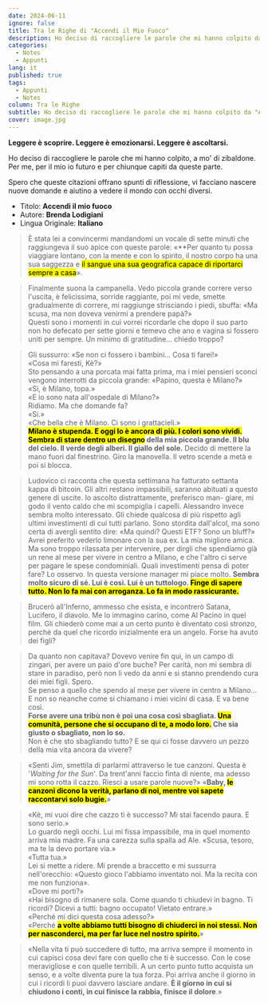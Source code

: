 ```yaml
---
date: 2024-06-11
ignore: false
title: Tra le Righe di "Accendi il Mio Fuoco"
description: Ho deciso di raccogliere le parole che mi hanno colpito da "Accendi il mio fuoco" di Brenda Lodigiani, un romanzo che esplora le sfumature dell'amore, della famiglia e della crescita personale.  Le parole di Lodigiani mi hanno fatto ridere, riflettere e commuovere, e spero che possano fare lo stesso con voi.
categories:
  - Notes
  - Appunti
lang: it
published: true
tags:
  - Appunti
  - Notes
column: Tra le Righe
subtitle: Ho deciso di raccogliere le parole che mi hanno colpito da "Accendi il mio fuoco" di Brenda Lodigiani, un romanzo che esplora le sfumature dell'amore, della famiglia e della crescita personale.  Le parole di Lodigiani mi hanno fatto ridere, riflettere e commuovere, e spero che possano fare lo stesso con voi.
cover: image.jpg
---
```

**Leggere è scoprire. Leggere è emozionarsi. Leggere è ascoltarsi.**

Ho deciso di raccogliere le parole che mi hanno colpito, a mo' di zibaldone. Per me, per il mio io futuro e per chiunque capiti da queste parte.

Spero che queste citazioni offrano spunti di riflessione, vi facciano nascere nuove domande e aiutino a vedere il mondo con occhi diversi.

- Titolo: **Accendi il mio fuoco**
- Autore: **Brenda Lodigiani**
- Lingua Originale: **Italiano**


> È stata lei a convincermi mandandomi un vocale di sette minuti che raggiungeva il suo apice con queste parole: «**Per quanto tu possa viaggiare lontano, con la mente e con lo spirito, il nostro corpo ha una sua saggezza e <mark>il sangue una sua geografica capace di riportarci sempre a casa</mark>».


> Finalmente suona la campanella. Vedo piccola grande correre verso l'uscita, è felicissima, sorride raggiante, poi mi vede, smette gradualmente di correre, mi raggiunge strisciando i piedi, sbuffa: «Ma scusa, ma non doveva venirmi a prendere papà?»  
> Questi sono i momenti in cui vorrei ricordarle che dopo il suo parto non ho defecato per sette giorni e temevo che ano e vagina si fossero uniti per sempre. Un minimo di gratitudine... chiedo troppo?


> Gli sussurro: «Se non ci fossero i bambini... Cosa ti farei!»  
> «Cosa mi faresti, Kè?»  
> Sto pensando a una porcata mai fatta prima, ma i miei pensieri sconci vengono interrotti da piccola grande: «Papino, questa è Milano?»  
> «Sì, è Milano, topa.»  
> «E io sono nata all'ospedale di Milano?»  
> Ridiamo. Ma che domande fa?  
> «Si.»  
> «Che bella che è Milano. Ci sono i grattacieli.»  
> **<mark>Milano è stupenda. E oggi lo è ancora di più. I colori sono vividi. Sembra di stare dentro un disegno</mark> della mia piccola grande. Il blu del cielo. Il verde degli alberi. Il giallo del sole.** Decido di mettere la mano fuori dal finestrino. Giro la manovella. Il vetro scende a metà e poi si blocca.


> Ludovico ci racconta che questa settimana ha fatturato settanta kappa di bitcoin. Gli altri restano impassibili, saranno abituati a questo genere di uscite. Io ascolto distrattamente, preferisco man- giare, mi godo il vento caldo che mi scompiglia i capelli. Alessandro invece sembra molto interessato. Gli chiede qualcosa di più rispetto agli ultimi investimenti di cui tutti parlano. Sono stordita dall'alcol, ma sono certa di avergli sentito dire: «Ma quindi? Questi ETF? Sono un bluff?»  
> Avrei preferito vederlo limonare con la sua ex. La mia migliore amica. Ma sono troppo rilassata per intervenire, per dirgli che spendiamo già un rene al mese per vivere in centro a Milano, e che l'altro ci serve per pagare le spese condominiali. Quali investimenti pensa di poter fare? Lo osservo. In questa versione manager mi piace molto. **Sembra molto sicuro di sé. Lui è così. Lui è un tuttologo. <mark>Finge di sapere tutto. Non lo fa mai con arroganza. Lo fa in modo rassicurante.</mark>** 


> Brucerò all'Inferno, ammesso che esista, e incontrerò Satana, Lucifero, il diavolo. Me lo immagino carino, come Al Pacino in quel film. Gli chiederò come mai a un certo punto è diventato così stronzo, perché da quel che ricordo inizialmente era un angelo. Forse ha avuto dei figli?


> Da quanto non capitava? Dovevo venire fin qui, in un campo di zingari, per avere un paio d'ore buche? Per carità, non mi sembra di stare in paradiso, però non li vedo da anni e si stanno prendendo cura dei miei figli. Spero.  
> Se penso a quello che spendo al mese per vivere in centro a Milano... E non so neanche come si chiamano i miei vicini di casa. E va bene così.  
> **Forse avere una tribù non è poi una cosa così sbagliata. <mark>Una comunità, persone che si occupano di te, a modo loro.</mark> Che sia giusto o sbagliato, non lo so.**  
> Non è che sto sbagliando tutto? E se qui ci fosse davvero un pezzo della mia vita ancora da vivere?


> «Senti Jim, smettila di parlarmi attraverso le tue canzoni. Questa è '*Waiting for the Sun*'. Da trent'anni faccio finta di niente, ma adesso mi sono rotta il cazzo. Riesci a usare parole nuove?» «**Baby, <mark>le canzoni dicono la verità, parlano di noi, mentre voi sapete raccontarvi solo bugie.</mark>**»


> «Kè, mi vuoi dire che cazzo ti è successo? Mi stai facendo paura. E sono serio.»  
> Lo guardo negli occhi. Lui mi fissa impassibile, ma in quel momento arriva mia madre. Fa una carezza sulla spalla ad Ale. «Scusa, tesoro, ma te la devo portare via.»  
> «Tutta tua.»  
> Lei si mette a ridere. Mi prende a braccetto e mi sussurra nell'orecchio: «Questo gioco l'abbiamo inventato noi. Ma la recita con me non funziona».  
> «Dove mi porti?»  
> «Hai bisogno di rimanere sola. Come quando ti chiudevi in bagno. Ti ricordi? Dicevi a tutti: bagno occupato! Vietato entrare.»  
> «Perché mi dici questa cosa adesso?»  
> «Perché  **<mark>a volte abbiamo tutti bisogno di chiuderci in noi stessi. Non per nasconderci, ma per far luce nel nostro spirito.</mark>**»


> «Nella vita ti può succedere di tutto, ma arriva sempre il momento in cui capisci cosa devi fare con quello che ti è successo. Con le cose meravigliose e con quelle terribili. A un certo punto tutto acquista un senso, e a volte diventa pure la tua forza. Poi arriva anche il giorno in cui i ricordi li puoi davvero lasciare andare. **È il giorno in cui si chiudono i conti, in cui finisce la rabbia, finisce il dolore**.»

